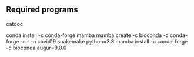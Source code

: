 


## Required programs

catdoc

conda install -c conda-forge mamba
mamba create -c bioconda -c conda-forge -c r -n covid19 snakemake python=3.8
mamba install -c conda-forge -c bioconda augur=9.0.0

